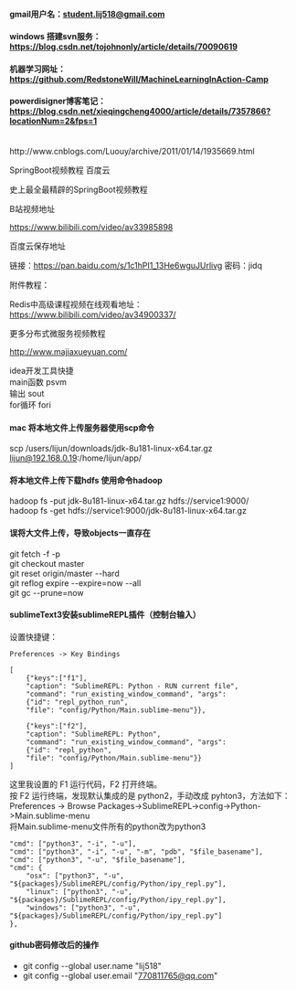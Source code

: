 #### gmail用户名：student.lij518@gmail.com
#### windows 搭建svn服务：https://blog.csdn.net/tojohnonly/article/details/70090619
#### 机器学习网址：https://github.com/RedstoneWill/MachineLearningInAction-Camp
#### powerdisigner博客笔记：https://blog.csdn.net/xieqingcheng4000/article/details/7357866?locationNum=2&fps=1
<br>
http://www.cnblogs.com/Luouy/archive/2011/01/14/1935669.html

SpringBoot视频教程 百度云

史上最全最精辟的SpringBoot视频教程

B站视频地址

https://www.bilibili.com/video/av33985898

百度云保存地址

链接：https://pan.baidu.com/s/1c1hPI1_13He6wguJUrlivg 密码：jidq

附件教程：

Redis中高级课程视频在线观看地址：https://www.bilibili.com/video/av34900337/

更多分布式微服务视频教程

http://www.majiaxueyuan.com/<br>

idea开发工具快捷<br>
main函数    psvm<br>
输出        sout<br>
for循环     fori<br>
#### mac 将本地文件上传服务器使用scp命令
scp /users/lijun/downloads/jdk-8u181-linux-x64.tar.gz lijun@192.168.0.19:/home/lijun/app/ <br>
#### 将本地文件上传下载hdfs  使用命令hadoop
hadoop fs -put jdk-8u181-linux-x64.tar.gz hdfs://service1:9000/<br>
hadoop fs -get hdfs://service1:9000/jdk-8u181-linux-x64.tar.gz<br>
#### 误将大文件上传，导致objects一直存在
git fetch -f -p <br>
git checkout master <br>
git reset origin/master --hard  <br>
git reflog expire --expire=now --all <br>
git gc --prune=now
#### sublimeText3安装sublimeREPL插件（控制台输入）
设置快捷键：<br>
```
Preferences -> Key Bindings

[   
    {"keys":["f1"],
    "caption": "SublimeREPL: Python - RUN current file",
    "command": "run_existing_window_command", "args":
    {"id": "repl_python_run",
    "file": "config/Python/Main.sublime-menu"}},

    {"keys":["f2"],
    "caption": "SublimeREPL: Python",
    "command": "run_existing_window_command", "args":
    {"id": "repl_python",
    "file": "config/Python/Main.sublime-menu"}}
]
```
这里我设置的 F1 运行代码，F2 打开终端。<br>
按 F2 运行终端，发现默认集成的是 python2，手动改成 pyhton3，方法如下：<br>
Preferences -> Browse Packages->SublimeREPL->config->Python->Main.sublime-menu<br>
将Main.sublime-menu文件所有的python改为python3<br>
```
"cmd": ["python3", "-i", "-u"],
"cmd": ["python3", "-i", "-u", "-m", "pdb", "$file_basename"],
"cmd": ["python3", "-u", "$file_basename"],
"cmd": {
    "osx": ["python3", "-u", "${packages}/SublimeREPL/config/Python/ipy_repl.py"],
    "linux": ["python3", "-u", "${packages}/SublimeREPL/config/Python/ipy_repl.py"],
    "windows": ["python3", "-u", "${packages}/SublimeREPL/config/Python/ipy_repl.py"]
},
```
#### github密码修改后的操作
- git config --global user.name "lij518"
- git config --global user.email "770811765@qq.com"
